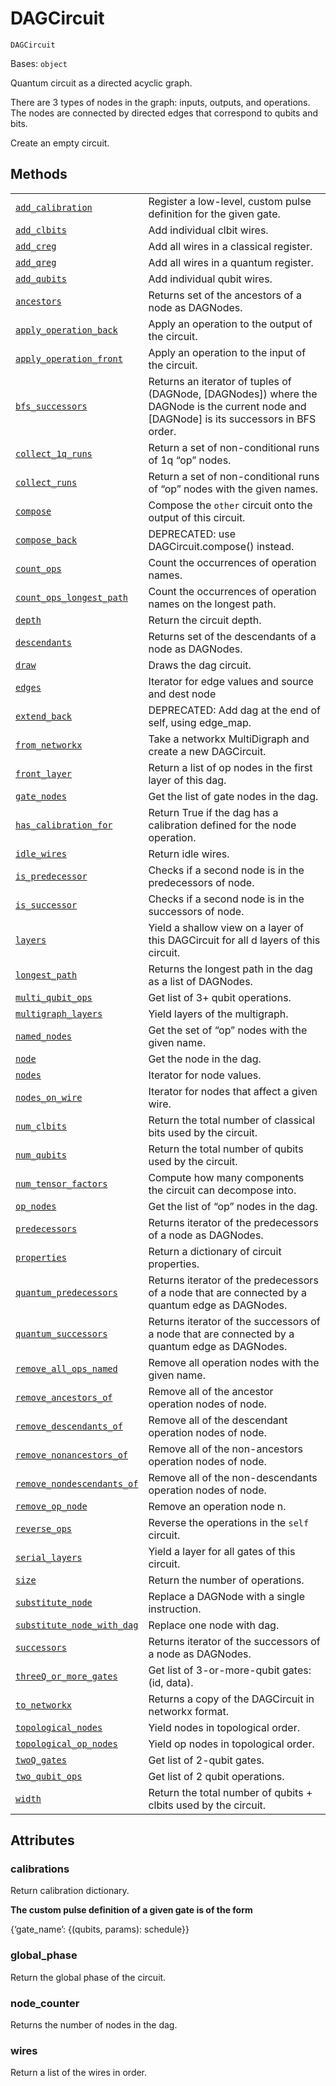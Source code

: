 # DAGCircuit

`DAGCircuit`

Bases: `object`

Quantum circuit as a directed acyclic graph.

There are 3 types of nodes in the graph: inputs, outputs, and operations. The nodes are connected by directed edges that correspond to qubits and bits.

Create an empty circuit.

## Methods

|                                                                                                                                                                                                   |                                                                                                                                              |
| ------------------------------------------------------------------------------------------------------------------------------------------------------------------------------------------------- | -------------------------------------------------------------------------------------------------------------------------------------------- |
| [`add_calibration`](qiskit.dagcircuit.DAGCircuit.add_calibration#qiskit.dagcircuit.DAGCircuit.add_calibration "qiskit.dagcircuit.DAGCircuit.add_calibration")                                     | Register a low-level, custom pulse definition for the given gate.                                                                            |
| [`add_clbits`](qiskit.dagcircuit.DAGCircuit.add_clbits#qiskit.dagcircuit.DAGCircuit.add_clbits "qiskit.dagcircuit.DAGCircuit.add_clbits")                                                         | Add individual clbit wires.                                                                                                                  |
| [`add_creg`](qiskit.dagcircuit.DAGCircuit.add_creg#qiskit.dagcircuit.DAGCircuit.add_creg "qiskit.dagcircuit.DAGCircuit.add_creg")                                                                 | Add all wires in a classical register.                                                                                                       |
| [`add_qreg`](qiskit.dagcircuit.DAGCircuit.add_qreg#qiskit.dagcircuit.DAGCircuit.add_qreg "qiskit.dagcircuit.DAGCircuit.add_qreg")                                                                 | Add all wires in a quantum register.                                                                                                         |
| [`add_qubits`](qiskit.dagcircuit.DAGCircuit.add_qubits#qiskit.dagcircuit.DAGCircuit.add_qubits "qiskit.dagcircuit.DAGCircuit.add_qubits")                                                         | Add individual qubit wires.                                                                                                                  |
| [`ancestors`](qiskit.dagcircuit.DAGCircuit.ancestors#qiskit.dagcircuit.DAGCircuit.ancestors "qiskit.dagcircuit.DAGCircuit.ancestors")                                                             | Returns set of the ancestors of a node as DAGNodes.                                                                                          |
| [`apply_operation_back`](qiskit.dagcircuit.DAGCircuit.apply_operation_back#qiskit.dagcircuit.DAGCircuit.apply_operation_back "qiskit.dagcircuit.DAGCircuit.apply_operation_back")                 | Apply an operation to the output of the circuit.                                                                                             |
| [`apply_operation_front`](qiskit.dagcircuit.DAGCircuit.apply_operation_front#qiskit.dagcircuit.DAGCircuit.apply_operation_front "qiskit.dagcircuit.DAGCircuit.apply_operation_front")             | Apply an operation to the input of the circuit.                                                                                              |
| [`bfs_successors`](qiskit.dagcircuit.DAGCircuit.bfs_successors#qiskit.dagcircuit.DAGCircuit.bfs_successors "qiskit.dagcircuit.DAGCircuit.bfs_successors")                                         | Returns an iterator of tuples of (DAGNode, \[DAGNodes]) where the DAGNode is the current node and \[DAGNode] is its successors in BFS order. |
| [`collect_1q_runs`](qiskit.dagcircuit.DAGCircuit.collect_1q_runs#qiskit.dagcircuit.DAGCircuit.collect_1q_runs "qiskit.dagcircuit.DAGCircuit.collect_1q_runs")                                     | Return a set of non-conditional runs of 1q “op” nodes.                                                                                       |
| [`collect_runs`](qiskit.dagcircuit.DAGCircuit.collect_runs#qiskit.dagcircuit.DAGCircuit.collect_runs "qiskit.dagcircuit.DAGCircuit.collect_runs")                                                 | Return a set of non-conditional runs of “op” nodes with the given names.                                                                     |
| [`compose`](qiskit.dagcircuit.DAGCircuit.compose#qiskit.dagcircuit.DAGCircuit.compose "qiskit.dagcircuit.DAGCircuit.compose")                                                                     | Compose the `other` circuit onto the output of this circuit.                                                                                 |
| [`compose_back`](qiskit.dagcircuit.DAGCircuit.compose_back#qiskit.dagcircuit.DAGCircuit.compose_back "qiskit.dagcircuit.DAGCircuit.compose_back")                                                 | DEPRECATED: use DAGCircuit.compose() instead.                                                                                                |
| [`count_ops`](qiskit.dagcircuit.DAGCircuit.count_ops#qiskit.dagcircuit.DAGCircuit.count_ops "qiskit.dagcircuit.DAGCircuit.count_ops")                                                             | Count the occurrences of operation names.                                                                                                    |
| [`count_ops_longest_path`](qiskit.dagcircuit.DAGCircuit.count_ops_longest_path#qiskit.dagcircuit.DAGCircuit.count_ops_longest_path "qiskit.dagcircuit.DAGCircuit.count_ops_longest_path")         | Count the occurrences of operation names on the longest path.                                                                                |
| [`depth`](qiskit.dagcircuit.DAGCircuit.depth#qiskit.dagcircuit.DAGCircuit.depth "qiskit.dagcircuit.DAGCircuit.depth")                                                                             | Return the circuit depth.                                                                                                                    |
| [`descendants`](qiskit.dagcircuit.DAGCircuit.descendants#qiskit.dagcircuit.DAGCircuit.descendants "qiskit.dagcircuit.DAGCircuit.descendants")                                                     | Returns set of the descendants of a node as DAGNodes.                                                                                        |
| [`draw`](qiskit.dagcircuit.DAGCircuit.draw#qiskit.dagcircuit.DAGCircuit.draw "qiskit.dagcircuit.DAGCircuit.draw")                                                                                 | Draws the dag circuit.                                                                                                                       |
| [`edges`](qiskit.dagcircuit.DAGCircuit.edges#qiskit.dagcircuit.DAGCircuit.edges "qiskit.dagcircuit.DAGCircuit.edges")                                                                             | Iterator for edge values and source and dest node                                                                                            |
| [`extend_back`](qiskit.dagcircuit.DAGCircuit.extend_back#qiskit.dagcircuit.DAGCircuit.extend_back "qiskit.dagcircuit.DAGCircuit.extend_back")                                                     | DEPRECATED: Add dag at the end of self, using edge\_map.                                                                                     |
| [`from_networkx`](qiskit.dagcircuit.DAGCircuit.from_networkx#qiskit.dagcircuit.DAGCircuit.from_networkx "qiskit.dagcircuit.DAGCircuit.from_networkx")                                             | Take a networkx MultiDigraph and create a new DAGCircuit.                                                                                    |
| [`front_layer`](qiskit.dagcircuit.DAGCircuit.front_layer#qiskit.dagcircuit.DAGCircuit.front_layer "qiskit.dagcircuit.DAGCircuit.front_layer")                                                     | Return a list of op nodes in the first layer of this dag.                                                                                    |
| [`gate_nodes`](qiskit.dagcircuit.DAGCircuit.gate_nodes#qiskit.dagcircuit.DAGCircuit.gate_nodes "qiskit.dagcircuit.DAGCircuit.gate_nodes")                                                         | Get the list of gate nodes in the dag.                                                                                                       |
| [`has_calibration_for`](qiskit.dagcircuit.DAGCircuit.has_calibration_for#qiskit.dagcircuit.DAGCircuit.has_calibration_for "qiskit.dagcircuit.DAGCircuit.has_calibration_for")                     | Return True if the dag has a calibration defined for the node operation.                                                                     |
| [`idle_wires`](qiskit.dagcircuit.DAGCircuit.idle_wires#qiskit.dagcircuit.DAGCircuit.idle_wires "qiskit.dagcircuit.DAGCircuit.idle_wires")                                                         | Return idle wires.                                                                                                                           |
| [`is_predecessor`](qiskit.dagcircuit.DAGCircuit.is_predecessor#qiskit.dagcircuit.DAGCircuit.is_predecessor "qiskit.dagcircuit.DAGCircuit.is_predecessor")                                         | Checks if a second node is in the predecessors of node.                                                                                      |
| [`is_successor`](qiskit.dagcircuit.DAGCircuit.is_successor#qiskit.dagcircuit.DAGCircuit.is_successor "qiskit.dagcircuit.DAGCircuit.is_successor")                                                 | Checks if a second node is in the successors of node.                                                                                        |
| [`layers`](qiskit.dagcircuit.DAGCircuit.layers#qiskit.dagcircuit.DAGCircuit.layers "qiskit.dagcircuit.DAGCircuit.layers")                                                                         | Yield a shallow view on a layer of this DAGCircuit for all d layers of this circuit.                                                         |
| [`longest_path`](qiskit.dagcircuit.DAGCircuit.longest_path#qiskit.dagcircuit.DAGCircuit.longest_path "qiskit.dagcircuit.DAGCircuit.longest_path")                                                 | Returns the longest path in the dag as a list of DAGNodes.                                                                                   |
| [`multi_qubit_ops`](qiskit.dagcircuit.DAGCircuit.multi_qubit_ops#qiskit.dagcircuit.DAGCircuit.multi_qubit_ops "qiskit.dagcircuit.DAGCircuit.multi_qubit_ops")                                     | Get list of 3+ qubit operations.                                                                                                             |
| [`multigraph_layers`](qiskit.dagcircuit.DAGCircuit.multigraph_layers#qiskit.dagcircuit.DAGCircuit.multigraph_layers "qiskit.dagcircuit.DAGCircuit.multigraph_layers")                             | Yield layers of the multigraph.                                                                                                              |
| [`named_nodes`](qiskit.dagcircuit.DAGCircuit.named_nodes#qiskit.dagcircuit.DAGCircuit.named_nodes "qiskit.dagcircuit.DAGCircuit.named_nodes")                                                     | Get the set of “op” nodes with the given name.                                                                                               |
| [`node`](qiskit.dagcircuit.DAGCircuit.node#qiskit.dagcircuit.DAGCircuit.node "qiskit.dagcircuit.DAGCircuit.node")                                                                                 | Get the node in the dag.                                                                                                                     |
| [`nodes`](qiskit.dagcircuit.DAGCircuit.nodes#qiskit.dagcircuit.DAGCircuit.nodes "qiskit.dagcircuit.DAGCircuit.nodes")                                                                             | Iterator for node values.                                                                                                                    |
| [`nodes_on_wire`](qiskit.dagcircuit.DAGCircuit.nodes_on_wire#qiskit.dagcircuit.DAGCircuit.nodes_on_wire "qiskit.dagcircuit.DAGCircuit.nodes_on_wire")                                             | Iterator for nodes that affect a given wire.                                                                                                 |
| [`num_clbits`](qiskit.dagcircuit.DAGCircuit.num_clbits#qiskit.dagcircuit.DAGCircuit.num_clbits "qiskit.dagcircuit.DAGCircuit.num_clbits")                                                         | Return the total number of classical bits used by the circuit.                                                                               |
| [`num_qubits`](qiskit.dagcircuit.DAGCircuit.num_qubits#qiskit.dagcircuit.DAGCircuit.num_qubits "qiskit.dagcircuit.DAGCircuit.num_qubits")                                                         | Return the total number of qubits used by the circuit.                                                                                       |
| [`num_tensor_factors`](qiskit.dagcircuit.DAGCircuit.num_tensor_factors#qiskit.dagcircuit.DAGCircuit.num_tensor_factors "qiskit.dagcircuit.DAGCircuit.num_tensor_factors")                         | Compute how many components the circuit can decompose into.                                                                                  |
| [`op_nodes`](qiskit.dagcircuit.DAGCircuit.op_nodes#qiskit.dagcircuit.DAGCircuit.op_nodes "qiskit.dagcircuit.DAGCircuit.op_nodes")                                                                 | Get the list of “op” nodes in the dag.                                                                                                       |
| [`predecessors`](qiskit.dagcircuit.DAGCircuit.predecessors#qiskit.dagcircuit.DAGCircuit.predecessors "qiskit.dagcircuit.DAGCircuit.predecessors")                                                 | Returns iterator of the predecessors of a node as DAGNodes.                                                                                  |
| [`properties`](qiskit.dagcircuit.DAGCircuit.properties#qiskit.dagcircuit.DAGCircuit.properties "qiskit.dagcircuit.DAGCircuit.properties")                                                         | Return a dictionary of circuit properties.                                                                                                   |
| [`quantum_predecessors`](qiskit.dagcircuit.DAGCircuit.quantum_predecessors#qiskit.dagcircuit.DAGCircuit.quantum_predecessors "qiskit.dagcircuit.DAGCircuit.quantum_predecessors")                 | Returns iterator of the predecessors of a node that are connected by a quantum edge as DAGNodes.                                             |
| [`quantum_successors`](qiskit.dagcircuit.DAGCircuit.quantum_successors#qiskit.dagcircuit.DAGCircuit.quantum_successors "qiskit.dagcircuit.DAGCircuit.quantum_successors")                         | Returns iterator of the successors of a node that are connected by a quantum edge as DAGNodes.                                               |
| [`remove_all_ops_named`](qiskit.dagcircuit.DAGCircuit.remove_all_ops_named#qiskit.dagcircuit.DAGCircuit.remove_all_ops_named "qiskit.dagcircuit.DAGCircuit.remove_all_ops_named")                 | Remove all operation nodes with the given name.                                                                                              |
| [`remove_ancestors_of`](qiskit.dagcircuit.DAGCircuit.remove_ancestors_of#qiskit.dagcircuit.DAGCircuit.remove_ancestors_of "qiskit.dagcircuit.DAGCircuit.remove_ancestors_of")                     | Remove all of the ancestor operation nodes of node.                                                                                          |
| [`remove_descendants_of`](qiskit.dagcircuit.DAGCircuit.remove_descendants_of#qiskit.dagcircuit.DAGCircuit.remove_descendants_of "qiskit.dagcircuit.DAGCircuit.remove_descendants_of")             | Remove all of the descendant operation nodes of node.                                                                                        |
| [`remove_nonancestors_of`](qiskit.dagcircuit.DAGCircuit.remove_nonancestors_of#qiskit.dagcircuit.DAGCircuit.remove_nonancestors_of "qiskit.dagcircuit.DAGCircuit.remove_nonancestors_of")         | Remove all of the non-ancestors operation nodes of node.                                                                                     |
| [`remove_nondescendants_of`](qiskit.dagcircuit.DAGCircuit.remove_nondescendants_of#qiskit.dagcircuit.DAGCircuit.remove_nondescendants_of "qiskit.dagcircuit.DAGCircuit.remove_nondescendants_of") | Remove all of the non-descendants operation nodes of node.                                                                                   |
| [`remove_op_node`](qiskit.dagcircuit.DAGCircuit.remove_op_node#qiskit.dagcircuit.DAGCircuit.remove_op_node "qiskit.dagcircuit.DAGCircuit.remove_op_node")                                         | Remove an operation node n.                                                                                                                  |
| [`reverse_ops`](qiskit.dagcircuit.DAGCircuit.reverse_ops#qiskit.dagcircuit.DAGCircuit.reverse_ops "qiskit.dagcircuit.DAGCircuit.reverse_ops")                                                     | Reverse the operations in the `self` circuit.                                                                                                |
| [`serial_layers`](qiskit.dagcircuit.DAGCircuit.serial_layers#qiskit.dagcircuit.DAGCircuit.serial_layers "qiskit.dagcircuit.DAGCircuit.serial_layers")                                             | Yield a layer for all gates of this circuit.                                                                                                 |
| [`size`](qiskit.dagcircuit.DAGCircuit.size#qiskit.dagcircuit.DAGCircuit.size "qiskit.dagcircuit.DAGCircuit.size")                                                                                 | Return the number of operations.                                                                                                             |
| [`substitute_node`](qiskit.dagcircuit.DAGCircuit.substitute_node#qiskit.dagcircuit.DAGCircuit.substitute_node "qiskit.dagcircuit.DAGCircuit.substitute_node")                                     | Replace a DAGNode with a single instruction.                                                                                                 |
| [`substitute_node_with_dag`](qiskit.dagcircuit.DAGCircuit.substitute_node_with_dag#qiskit.dagcircuit.DAGCircuit.substitute_node_with_dag "qiskit.dagcircuit.DAGCircuit.substitute_node_with_dag") | Replace one node with dag.                                                                                                                   |
| [`successors`](qiskit.dagcircuit.DAGCircuit.successors#qiskit.dagcircuit.DAGCircuit.successors "qiskit.dagcircuit.DAGCircuit.successors")                                                         | Returns iterator of the successors of a node as DAGNodes.                                                                                    |
| [`threeQ_or_more_gates`](qiskit.dagcircuit.DAGCircuit.threeQ_or_more_gates#qiskit.dagcircuit.DAGCircuit.threeQ_or_more_gates "qiskit.dagcircuit.DAGCircuit.threeQ_or_more_gates")                 | Get list of 3-or-more-qubit gates: (id, data).                                                                                               |
| [`to_networkx`](qiskit.dagcircuit.DAGCircuit.to_networkx#qiskit.dagcircuit.DAGCircuit.to_networkx "qiskit.dagcircuit.DAGCircuit.to_networkx")                                                     | Returns a copy of the DAGCircuit in networkx format.                                                                                         |
| [`topological_nodes`](qiskit.dagcircuit.DAGCircuit.topological_nodes#qiskit.dagcircuit.DAGCircuit.topological_nodes "qiskit.dagcircuit.DAGCircuit.topological_nodes")                             | Yield nodes in topological order.                                                                                                            |
| [`topological_op_nodes`](qiskit.dagcircuit.DAGCircuit.topological_op_nodes#qiskit.dagcircuit.DAGCircuit.topological_op_nodes "qiskit.dagcircuit.DAGCircuit.topological_op_nodes")                 | Yield op nodes in topological order.                                                                                                         |
| [`twoQ_gates`](qiskit.dagcircuit.DAGCircuit.twoQ_gates#qiskit.dagcircuit.DAGCircuit.twoQ_gates "qiskit.dagcircuit.DAGCircuit.twoQ_gates")                                                         | Get list of 2-qubit gates.                                                                                                                   |
| [`two_qubit_ops`](qiskit.dagcircuit.DAGCircuit.two_qubit_ops#qiskit.dagcircuit.DAGCircuit.two_qubit_ops "qiskit.dagcircuit.DAGCircuit.two_qubit_ops")                                             | Get list of 2 qubit operations.                                                                                                              |
| [`width`](qiskit.dagcircuit.DAGCircuit.width#qiskit.dagcircuit.DAGCircuit.width "qiskit.dagcircuit.DAGCircuit.width")                                                                             | Return the total number of qubits + clbits used by the circuit.                                                                              |

## Attributes

### calibrations

Return calibration dictionary.

**The custom pulse definition of a given gate is of the form**

\{‘gate\_name’: \{(qubits, params): schedule}}

### global\_phase

Return the global phase of the circuit.

### node\_counter

Returns the number of nodes in the dag.

### wires

Return a list of the wires in order.

